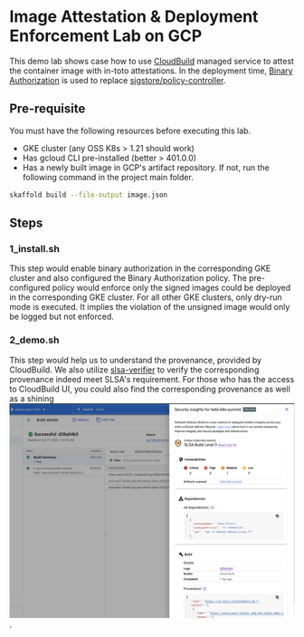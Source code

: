 # Image Attestation & Deployment Enforcement Lab on GCP
This demo lab shows case how to use [CloudBuild](https://cloud.google.com/build/docs/securing-builds/view-build-provenance) managed service to attest the container image with in-toto attestations. In the deployment time, [Binary Authorization](https://cloud.google.com/binary-authorization) is used to replace [sigstore/policy-controller](https://github.com/sigstore/policy-controller).

## Pre-requisite
You must have the following resources before executing this lab.
* GKE cluster (any OSS K8s > 1.21 should work)
* Has gcloud CLI pre-installed (better > 401.0.0)
* Has a newly built image in GCP's artifact repository. If not, run the following command in the project main folder.
``` bash
skaffold build --file-output image.json
```

## Steps
### 1_install.sh
This step would enable binary authorization in the corresponding GKE cluster and also configured the Binary Authorization policy. The pre-configured policy would enforce only the signed images could be deployed in the corresponding GKE cluster. For all other GKE clusters, only dry-run mode is executed. It implies the violation of the unsigned image would only be logged but not enforced.

### 2_demo.sh
This step would help us to understand the provenance, provided by CloudBuild. We also utilize [slsa-verifier](https://github.com/slsa-framework/slsa-verifier) to verify the corresponding provenance indeed meet SLSA's requirement. For those who has the access to CloudBuild UI, you could also find the corresponding provenance as well as a shining ![SLSA-L3 badge](../images/slsa-l3.png).